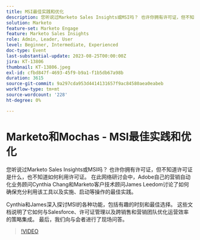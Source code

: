 ```yaml
---
title: MSI最佳实践和优化
description: 您听说过Marketo Sales Insights或MSI吗？ 也许你拥有许可证，但不知道许可证是什么，也不知道如何利用许可证。 在本网络研讨会中，Adobe自己的营销自动化业务顾问Cynthia Chang和Marketo客户技术顾问James Leedom将讨论如何确保充分利用该工具以及实施、启动等活动的最佳实践。Cynthia和James深入探讨MSI的功能，包括有趣的时刻和最佳方案。 这些文档说明了它如何与Salesforce、许可证管理以及跨销售和营销团队优化运营效率的策略集成。 最后，我们向与会者进行了现场问答。
solution: Marketo
feature-set: Marketo Engage
feature: Marketo Sales Insights
role: Admin, Leader, User
level: Beginner, Intermediate, Experienced
doc-type: Event
last-substantial-update: 2023-08-25T00:00:00Z
jira: KT-13806
thumbnail: KT-13806.jpeg
exl-id: cfbd847f-4693-45f9-b9a1-f1b5db67a98b
duration: 3615
source-git-commit: 9a297cda953d4414131657f9ac84580aea0eabeb
workflow-type: tm+mt
source-wordcount: '228'
ht-degree: 0%

---
```


# Marketo和Mochas - MSI最佳实践和优化

您听说过Marketo Sales Insights或MSI吗？ 也许你拥有许可证，但不知道许可证是什么，也不知道如何利用许可证。 在此网络研讨会中，Adobe自己的营销自动化业务顾问Cynthia Chang和Marketo客户技术顾问James Leedom讨论了如何确保充分利用该工具以及实施、启动等操作的最佳实践。

Cynthia和James深入探讨MSI的各种功能，包括有趣的时刻和最佳选择。 这些文档说明了它如何与Salesforce、许可证管理以及跨销售和营销团队优化运营效率的策略集成。 最后，我们向与会者进行了现场问答。

>[!VIDEO](https://video.tv.adobe.com/v/3422797?learn=on)

